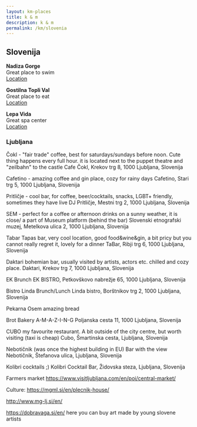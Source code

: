 ```yaml
---
layout: km-places
title: k & m
description: k & m
permalink: /km/slovenia
---
```


## Slovenija

**Nadiza Gorge**  
Great place to swim  
[Location](https://goo.gl/maps/6mND1w1QhGm5tpuC6)

**Gostilna Topli Val**  
Great place to eat  
[Location](https://g.page/HvalaTopliVal?share)

**Lepa Vida**  
Great spa center  
[Location](https://goo.gl/maps/LPR6n4vQLqSSvDry8)

### Ljubljana

Čokl - "fair trade" coffee, best for saturdays/sundays before noon. Cute thing happens every full hour. it is located next to the puppet theatre and "zeilbahn" to the castle
Cafe Čokl, Krekov trg 8, 1000 Ljubljana, Slovenija

Cafetino - amazing coffee and gin place, cozy for rainy days
Cafetino, Stari trg 5, 1000 Ljubljana, Slovenija 

Pritličje - cool bar, for coffee, beer/cocktails, snacks, LGBT+ friendly, sometimes they have live DJ
Pritličje, Mestni trg 2, 1000 Ljubljana, Slovenija

SEM - perfect for a coffee or afternoon drinks on a sunny weather, it is close/ a part of Museum platform (behind the bar)
Slovenski etnografski muzej, Metelkova ulica 2, 1000 Ljubljana, Slovenija

Tabar
Tapas bar, very cool location, good food&wine&gin, a bit pricy but you cannot really regret it, lovely for a dinner
TaBar, Ribji trg 6, 1000 Ljubljana, Slovenija

Daktari
bohemian bar, usually visited by artists, actors etc. chilled and cozy place.
Daktari, Krekov trg 7, 1000 Ljubljana, Slovenija

EK
Brunch
EK BISTRO, Petkovškovo nabrežje 65, 1000 Ljubljana, Slovenija

Bistro Linda
Brunch/Lunch
Linda bistro, Borštnikov trg 2, 1000 Ljubljana, Slovenija

Pekarna Osem
amazing bread

Brot Bakery
A-M-A-Z-I-N-G
Poljanska cesta 11, 1000 Ljubljana, Slovenija

CUBO
my favourite restaurant. A bit outside of the city centre, but worth visiting (taxi is cheap)
Cubo, Šmartinska cesta, Ljubljana, Slovenija

Nebotičnik (was once the highest building in EU)
Bar with the view
Nebotičnik, Štefanova ulica, Ljubljana, Slovenija

Kolibri
cocktails ;)
Kolibri Cocktail Bar, Židovska steza, Ljubljana, Slovenija


Farmers market
https://www.visitljubljana.com/en/poi/central-market/

Culture:
https://mgml.si/en/plecnik-house/

http://www.mg-lj.si/en/

https://dobravaga.si/en/    here you can buy art made by young slovene artists
